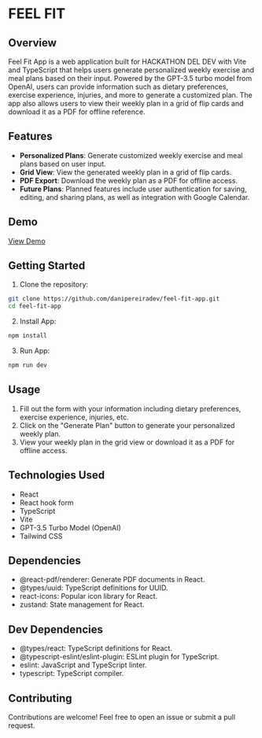 

# FEEL FIT


## Overview

Feel Fit App is a web application built for HACKATHON DEL DEV with Vite and TypeScript that helps users generate personalized weekly exercise and meal plans based on their input. Powered by the GPT-3.5 turbo model from OpenAI, users can provide information such as dietary preferences, exercise experience, injuries, and more to generate a customized plan. The app also allows users to view their weekly plan in a grid of flip cards and download it as a PDF for offline reference.

## Features

- **Personalized Plans**: Generate customized weekly exercise and meal plans based on user input.
- **Grid View**: View the generated weekly plan in a grid of flip cards.
- **PDF Export**: Download the weekly plan as a PDF for offline access.
- **Future Plans**: Planned features include user authentication for saving, editing, and sharing plans, as well as integration with Google Calendar.

## Demo

[View Demo](https://feel-fit.netlify.app/)

## Getting Started

1. Clone the repository:

```bash
git clone https://github.com/danipereiradev/feel-fit-app.git
cd feel-fit-app
```

2. Install App:

```bash
npm install
```

3. Run App:

```bash
npm run dev
```

## Usage

1. Fill out the form with your information including dietary preferences, exercise experience, injuries, etc.
2. Click on the "Generate Plan" button to generate your personalized weekly plan.
3. View your weekly plan in the grid view or download it as a PDF for offline access.

## Technologies Used

- React
- React hook form
- TypeScript
- Vite
- GPT-3.5 Turbo Model (OpenAI)
- Tailwind CSS

## Dependencies

- @react-pdf/renderer: Generate PDF documents in React.
- @types/uuid: TypeScript definitions for UUID.
- react-icons: Popular icon library for React.
- zustand: State management for React.

## Dev Dependencies

- @types/react: TypeScript definitions for React.
- @typescript-eslint/eslint-plugin: ESLint plugin for TypeScript.
- eslint: JavaScript and TypeScript linter.
- typescript: TypeScript compiler.

## Contributing

Contributions are welcome! Feel free to open an issue or submit a pull request.
